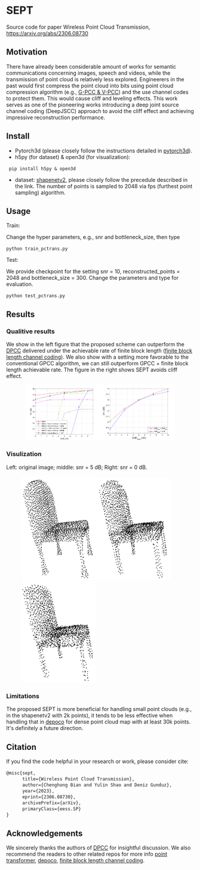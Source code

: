 # SEPT
Source code for paper Wireless Point Cloud Transmission, https://arxiv.org/abs/2306.08730

## Motivation
There have already been considerable amount of works for semantic communications concerning images, speech and videos, while the transmission of point cloud is relatively less explored. Engineerers in the past would first compress the point cloud into bits using point cloud compression algorithm (e.g., [G-PCC & V-PCC](https://mpeg-pcc.org/index.php/publications/an-overview-of-ongoing-point-cloud-compression-standardization-activities-video-based-v-pcc-and-geometry-based-g-pcc/)) and the use channel codes to protect them. This would cause cliff and leveling effects. This work serves as one of the pioneering works introducing a deep joint source channel coding (DeepJSCC) approach to avoid the cliff effect and achieving impressive reconstruction performance.

## Install
* Pytorch3d (please closely follow the instructions detailed in [pytorch3d](https://github.com/facebookresearch/pytorch3d/blob/main/INSTALL.md)).
* h5py (for dataset) & open3d (for visualization):
 ```
  pip install h5py & open3d
  ```

* dataset: [shapenetv2](https://github.com/AnTao97/PointCloudDatasets), please closely follow the precedule described in the link. The number of points is sampled to 2048 via fps (furthest point sampling) algorithm.

## Usage
Train:

Change the hyper parameters, e.g., snr and bottleneck_size, then type 

```
python train_pctrans.py
```

Test:

We provide checkpoint for the setting snr = 10, reconstructed_points = 2048 and bottleneck_size = 300. Change the parameters and type 
for evaluation.
```
python test_pctrans.py
```
## Results
### Qualitive results
We show in the left figure that the proposed scheme can outperform the [DPCC](https://github.com/arsx958/PCT_PCC) delivered under the achievable rate of finite block length ([finite block length channel coding](https://github.com/yp-mit/spectre)). We also show with a setting more favorable to the conventional GPCC algorithm, we can still outperform GPCC + finite block length achievable rate. The figure in the right shows SEPT avoids cliff effect.
<center class="half">
    <img src="D1.png" width="200"/><img src="cliff_effect.png" width="200"/>
</center>

### Visulization
Left: original image; middle: snr = 5 dB; Right: snr = 0 dB.
<figure class="third">
    <img src="ori.png" width="200"/><img src="snr5.png" width="200"/><img src="snr0.png" width="200"/>
</figure>

### Limitations
The proposed SEPT is more beneficial for handling small point clouds (e.g., in the shapenetv2 with 2k points), it tends to be less effective when handling that in [depoco](https://github.com/PRBonn/deep-point-map-compression) for dense point cloud map with at least 30k points. It's definitely a future direction. 

## Citation
If you find the code helpful in your research or work, please consider cite:
```
@misc{sept,
      title={Wireless Point Cloud Transmission}, 
      author={Chenghong Bian and Yulin Shao and Deniz Gunduz},
      year={2023},
      eprint={2306.08730},
      archivePrefix={arXiv},
      primaryClass={eess.SP}
}
```

## Acknowledgements
We sincerely thanks the authors of [DPCC](https://github.com/arsx958/PCT_PCC) for insightful discussion. We also recommend the readers to other related repos for more info [point transformer](https://github.com/qq456cvb/Point-Transformers), [depoco](https://github.com/PRBonn/deep-point-map-compression), [finite block length channel coding](https://github.com/yp-mit/spectre).
